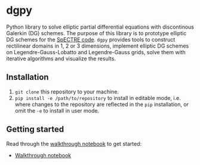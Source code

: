 # dgpy

Python library to solve elliptic partial differential equations with
discontinous Galerkin (DG) schemes. The purpose of this library is to prototype
elliptic DG schemes for the [SpECTRE code](https://github.com/sxs-collaboration/spectre).
`dgpy` provides tools to construct rectilinear domains in 1, 2 or 3 dimensions,
implement elliptic DG schemes on Legendre-Gauss-Lobatto and Legendre-Gauss
grids, solve them with iterative algorithms and visualize the results.

## Installation

1. `git clone` this repository to your machine.
2. `pip install -e /path/to/repository` to install in editable mode, i.e. where
   changes to the repository are reflected in the `pip` installation, or omit
   the `-e` to install in user mode.

## Getting started

Read through the [walkthrough notebook](walkthrough.ipynb) to get started:

- [Walkthrough notebook](walkthrough.ipynb)
